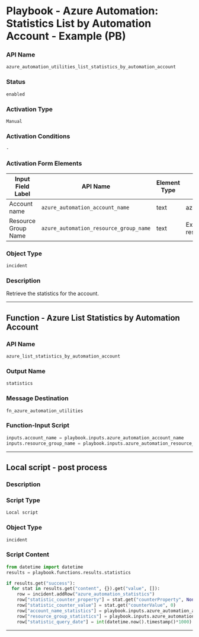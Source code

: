 <!--
    DO NOT MANUALLY EDIT THIS FILE
    THIS FILE IS AUTOMATICALLY GENERATED WITH resilient-sdk codegen
    Generated with resilient-sdk v51.0.0.0.430
-->

# Playbook - Azure Automation: Statistics List by Automation Account - Example (PB)

### API Name
`azure_automation_utilities_list_statistics_by_automation_account`

### Status
`enabled`

### Activation Type
`Manual`

### Activation Conditions
`-`

### Activation Form Elements
| Input Field Label | API Name | Element Type | Tooltip | Requirement |
| ----------------- | -------- | ------------ | ------- | ----------- |
| Account name | `azure_automation_account_name` | text | azure_automation_account_name | Always |
| Resource Group Name | `azure_automation_resource_group_name` | text | Existing Azure automation resource group name | Always |

### Object Type
`incident`

### Description
Retrieve the statistics for the account.


---
## Function - Azure List Statistics by Automation Account

### API Name
`azure_list_statistics_by_automation_account`

### Output Name
`statistics`

### Message Destination
`fn_azure_automation_utilities`

### Function-Input Script
```python
inputs.account_name = playbook.inputs.azure_automation_account_name
inputs.resource_group_name = playbook.inputs.azure_automation_resource_group_name
```

---

## Local script - post process

### Description


### Script Type
`Local script`

### Object Type
`incident`

### Script Content
```python
from datetime import datetime
results = playbook.functions.results.statistics

if results.get("success"):
  for stat in results.get("content", {}).get("value", []):
    row = incident.addRow("azure_automation_statistics")
    row["statistic_counter_property"] = stat.get("counterProperty", None)
    row["statistic_counter_value"] = stat.get("counterValue", 0)
    row["account_name_statistics"] = playbook.inputs.azure_automation_account_name
    row["resource_group_statistics"] = playbook.inputs.azure_automation_resource_group_name
    row["statistic_query_date"] = int(datetime.now().timestamp()*1000)
```

---

